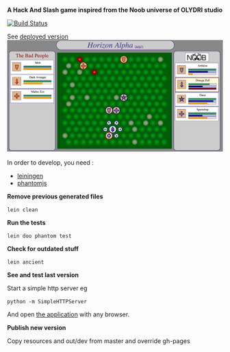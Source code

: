**A Hack And Slash game inspired from the Noob universe of OLYDRI studio**

[![Build Status](https://travis-ci.org/BertrandDechoux/horizon-alpha.svg?branch=master)](https://travis-ci.org/BertrandDechoux/horizon-alpha)

See [deployed version](http://bertranddechoux.github.io/horizon-alpha/resources/horizon-alpha.html)
[![Screenshot](screenshot.png)](http://bertranddechoux.github.io/horizon-alpha/resources/horizon-alpha.html)

In order to develop, you need :
* [leiningen](http://leiningen.org/)
* [phantomjs](http://phantomjs.org/)

**Remove previous generated files**
```
lein clean
```

**Run the tests**
```
lein doo phantom test
```

**Check for outdated stuff**
```
lein ancient
```

**See and test last version**

Start a simple http server eg
```
python -m SimpleHTTPServer
```


And open [the application](http://localhost:8000/resources/horizon-alpha.html) with any browser.

**Publish new version**

Copy resources and out/dev from master and override gh-pages

